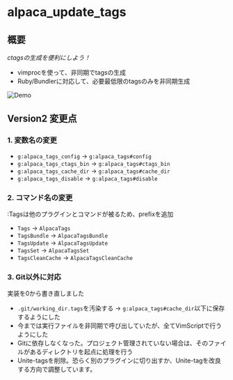 # alpaca_update_tags

## 概要

*ctagsの生成を便利にしよう！*

- vimprocを使って、非同期でtagsの生成
- Ruby/Bundlerに対応して、必要最低限のtagsのみを非同期生成

![Demo](http://gifzo.net/tIDwHf2ZAp.gif)

## Version2 変更点

### 1. 変数名の変更

- `g:alpaca_tags_config` -> `g:alpaca_tags#config`
- `g:alpaca_tags_ctags_bin` -> `g:alpaca_tags#ctags_bin`
- `g:alpaca_tags_cache_dir` -> `g:alpaca_tags#cache_dir`
- `g:alpaca_tags_disable` -> `g:alpaca_tags#disable`

### 2. コマンド名の変更

:Tagsは他のプラグインとコマンドが被るため、prefixを追加

- `Tags` -> `AlpacaTags`
- `TagsBundle` -> `AlpacaTagsBundle`
- `TagsUpdate` -> `AlpacaTagsUpdate`
- `TagsSet` -> `AlpacaTagsSet`
- `TagsCleanCache` -> `AlpacaTagsCleanCache`

### 3. Git以外に対応

実装を0から書き直しました

- `.git/working_dir.tags`を汚染する -> `g:alpaca_tags#cache_dir`以下に保存するようにした
- 今までは実行ファイルを非同期で呼び出していたが、全てVimScriptで行うようにした
- Gitに依存しなくなった。プロジェクト管理されていない場合は、そのファイルがあるディレクトリを起点に処理を行う
- Unite-tagsを削除。恐らく別のプラグインに切り出すか、Unite-tagを改良する方向で調整しています。
